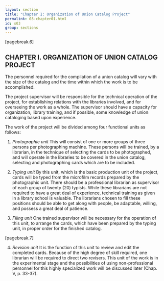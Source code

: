 ```yaml
---
layout: section
title: "Chapter I: Organization of Union Catalog Project"
permalink: 03-chapter01.html
id: s03
group: sections
---
```


[pagebreak.6]

## CHAPTER I. ORGANIZATION OF UNION CATALOG PROJECT

The personnel required for the compilation of a union catalog will
vary with the size of the catalog and the time within which the work is
to be accomplished.

The project supervisor will be responsible for the technical operation of the project, for establishing relations with the libraries involved,
and for overseeing the work as a whole. The supervisor should have a
capacity for organization, library training, and if possible, some knowledge of union cataloging based upon experience.

The work of the project will be divided among four functional
units as follows:

1. *Photographic unit* This will consist of one or more groups
of three persons per photographing machine. These persons will be
trained, by a librarian, in the technique of selecting the cards to
be photographed, and will operate in the libraries to be covered in the
union catalog, selecting and photographing cards which are to be included.

2. *Typing unit* By this unit, which is the basic production unit
of the project, cards will be typed from the microfilm records prepared
by the photographic unit. There should be a professional librarian as
supervisor of each group of twenty (20) typists. While these librarians
are not required to have a great deal of experience, technical training
as given in a library school is valuable. The librarians chosen to fill
these positions should be able to get along with people, be adaptable,
willing, and possess a great deal of patience.

3. *Filing unit* One trained supervisor will be necessary for the
operation of this unit, to arrange the cards, which have been prepared
by the typing unit, in proper order for the finished catalog.

[pagebreak.7]

4. *Revision unit* It is the function of this unit to review and
edit the completed cards. Because of the high degree of skill required,
one librarian will be required to direct two revisers. This unit of the
work is in the experimental stage and the possibilities of using non-professional personnel for this highly specialized work will be discussed
later (Chap. V, p. 33-37).

